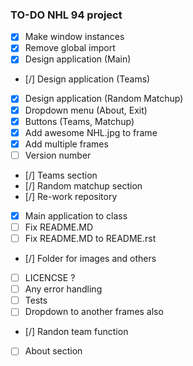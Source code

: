 ### TO-DO NHL 94 project

- [x] Make window instances
- [x] Remove global import
- [x] Design application (Main)
- [/] Design application (Teams)
- [x] Design application (Random Matchup)
- [x] Dropdown menu (About, Exit)
- [x] Buttons (Teams, Matchup)
- [x] Add awesome NHL.jpg to frame
- [x] Add multiple frames
- [ ] Version number
- [/] Teams section
- [/] Random matchup section
- [/] Re-work repository
- [x] Main application to class
- [ ] Fix README.MD
- [ ] Fix README.MD to README.rst
- [/] Folder for images and others
- [ ] LICENCSE ?
- [ ] Any error handling
- [ ] Tests
- [ ] Dropdown to another frames also
- [/] Randon team function
- [ ] About section